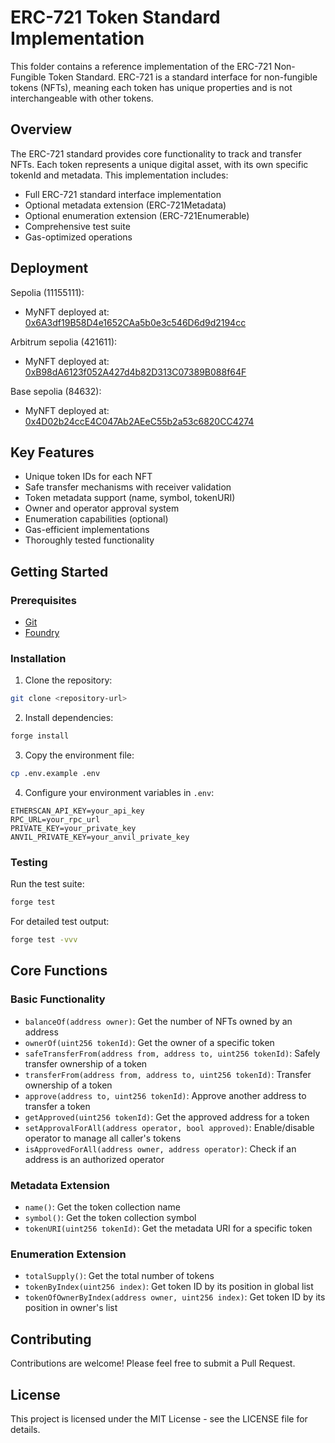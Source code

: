 # ERC-721 Token Standard Implementation

This folder contains a reference implementation of the ERC-721 Non-Fungible Token Standard. ERC-721 is a standard interface for non-fungible tokens (NFTs), meaning each token has unique properties and is not interchangeable with other tokens.

## Overview

The ERC-721 standard provides core functionality to track and transfer NFTs. Each token represents a unique digital asset, with its own specific tokenId and metadata. This implementation includes:

- Full ERC-721 standard interface implementation
- Optional metadata extension (ERC-721Metadata)
- Optional enumeration extension (ERC-721Enumerable)
- Comprehensive test suite
- Gas-optimized operations

## Deployment

Sepolia (11155111): 
- MyNFT deployed at: [0x6A3df19B58D4e1652CAa5b0e3c546D6d9d2194cc](https://sepolia.etherscan.io/address/0x6A3df19B58D4e1652CAa5b0e3c546D6d9d2194cc)

Arbitrum sepolia (421611):
- MyNFT deployed at: [0xB98dA6123f052A427d4b82D313C07389B088f64F](https://sepolia.arbiscan.io/address/0xB98dA6123f052A427d4b82D313C07389B088f64F)

Base sepolia (84632):
- MyNFT deployed at: [0x4D02b24ccE4C047Ab2AEeC55b2a53c6820CC4274](https://sepolia.basescan.org/address/0x4D02b24ccE4C047Ab2AEeC55b2a53c6820CC4274)

## Key Features

- Unique token IDs for each NFT
- Safe transfer mechanisms with receiver validation
- Token metadata support (name, symbol, tokenURI)
- Owner and operator approval system
- Enumeration capabilities (optional)
- Gas-efficient implementations
- Thoroughly tested functionality

## Getting Started

### Prerequisites

- [Git](https://git-scm.com/)
- [Foundry](https://getfoundry.sh/)

### Installation

1. Clone the repository:

```bash
git clone <repository-url>
```

2. Install dependencies:

```bash
forge install
```

3. Copy the environment file:

```bash
cp .env.example .env
```

4. Configure your environment variables in `.env`:

```
ETHERSCAN_API_KEY=your_api_key
RPC_URL=your_rpc_url
PRIVATE_KEY=your_private_key
ANVIL_PRIVATE_KEY=your_anvil_private_key
```

### Testing

Run the test suite:

```bash
forge test
```

For detailed test output:

```bash
forge test -vvv
```

## Core Functions

### Basic Functionality
- `balanceOf(address owner)`: Get the number of NFTs owned by an address
- `ownerOf(uint256 tokenId)`: Get the owner of a specific token
- `safeTransferFrom(address from, address to, uint256 tokenId)`: Safely transfer ownership of a token
- `transferFrom(address from, address to, uint256 tokenId)`: Transfer ownership of a token
- `approve(address to, uint256 tokenId)`: Approve another address to transfer a token
- `getApproved(uint256 tokenId)`: Get the approved address for a token
- `setApprovalForAll(address operator, bool approved)`: Enable/disable operator to manage all caller's tokens
- `isApprovedForAll(address owner, address operator)`: Check if an address is an authorized operator

### Metadata Extension
- `name()`: Get the token collection name
- `symbol()`: Get the token collection symbol
- `tokenURI(uint256 tokenId)`: Get the metadata URI for a specific token

### Enumeration Extension
- `totalSupply()`: Get the total number of tokens
- `tokenByIndex(uint256 index)`: Get token ID by its position in global list
- `tokenOfOwnerByIndex(address owner, uint256 index)`: Get token ID by its position in owner's list

## Contributing

Contributions are welcome! Please feel free to submit a Pull Request.

## License

This project is licensed under the MIT License - see the LICENSE file for details.







